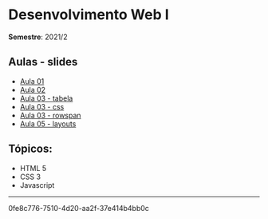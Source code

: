 # Desenvolvimento Web I
__Semestre__: 2021/2

## Aulas - slides
- [Aula 01](slides/tads-web-aula-01.pdf)
- [Aula 02](slides/tads-web-aula-02.pdf)
- [Aula 03 - tabela](slides/tads-web-aula-03-tabelas.pdf)
- [Aula 03 - css](slides/tads-web-aula-03-css.pdf)
- [Aula 03 - rowspan](slides/tads-web-aula-03-rowspan.pdf)
- [Aula 05 - layouts](slides/tads-web-aula-05-layout.pdf)

## Tópicos:
- HTML 5
- CSS 3
- Javascript


---

0fe8c776-7510-4d20-aa2f-37e414b4bb0c